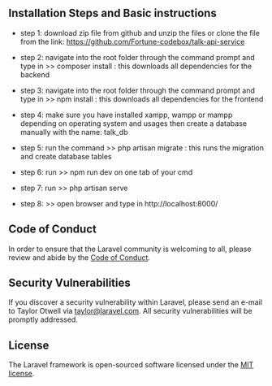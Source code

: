 ## Installation Steps and Basic instructions
- step 1: download zip file from github and unzip the files or clone the file from the link: https://github.com/Fortune-codebox/talk-api-service

- step 2: navigate into the root folder through the command prompt and type in >> composer install : this downloads all dependencies for the backend

- step 3: navigate into the root folder through the command prompt and type in >> npm install : this downloads all dependencies for the frontend

- step 4: make sure you have installed xampp, wampp or mampp depending on operating system and usages then create a database manually with the name: talk_db 

- step 5: run the command >> php artisan migrate : this runs the migration and create database tables

- step 6: run >> npm run dev on one tab of your cmd

- step 7: run >> php artisan serve

- step 8: >> open browser and type in http://localhost:8000/


## Code of Conduct

In order to ensure that the Laravel community is welcoming to all, please review and abide by the [Code of Conduct](https://laravel.com/docs/contributions#code-of-conduct).

## Security Vulnerabilities

If you discover a security vulnerability within Laravel, please send an e-mail to Taylor Otwell via [taylor@laravel.com](mailto:taylor@laravel.com). All security vulnerabilities will be promptly addressed.

## License

The Laravel framework is open-sourced software licensed under the [MIT license](https://opensource.org/licenses/MIT).
